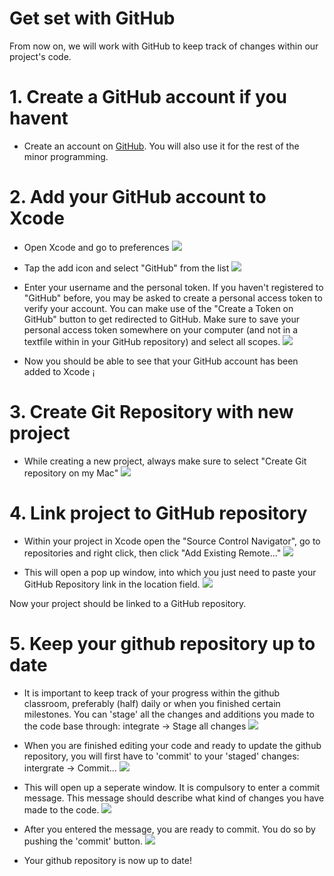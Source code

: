 # Get set with GitHub

From now on, we will work with GitHub to keep track of changes within our project's code.


# 1. Create a GitHub account if you havent
- Create an account on [GitHub](https://github.com). You will also use it for the rest of the minor programming.

# 2. Add your GitHub account to Xcode
- Open Xcode and go to preferences
![](1github.png)

- Tap the add icon and select "GitHub" from the list
![](2github.png)

- Enter your username and the personal token. If you haven't registered to "GitHub" before, you may be asked to create a personal access token to verify your account. You can make use of the "Create a Token on GitHub" button to get redirected to GitHub. Make sure to save your personal access token somewhere on your computer (and not in a textfile within in your GitHub repository) and select all scopes.
![](3github.png)

- Now you should be able to see that your GitHub account has been added to Xcode
¡[](4github.png)

# 3. Create Git Repository with new project
- While creating a new project, always make sure to select "Create Git repository on my Mac" 
![](5github.png)

# 4. Link project to GitHub repository

- Within your project in Xcode open the "Source Control Navigator", go to repositories and right click, then click "Add Existing Remote..." 
![](6github.png)

- This will open a pop up window, into which you just need to paste your GitHub Repository link in the location field.
![](7github.png)

Now your project should be linked to a GitHub repository. 

# 5. Keep your github repository up to date
- It is important to keep track of your progress within the github classroom, preferably (half) daily or when you finished certain milestones. You can 'stage' all the changes and additions you made to the code base through: integrate -> Stage all changes
![](8github.png)

- When you are finished editing your code and ready to update the github repository, you will first have to 'commit' to your 'staged' changes: intergrate -> Commit...
 ![](9github.png)

- This will open up a seperate window. It is compulsory to enter a commit message. This message should describe what kind of changes you have made to the code. 
 ![](10github.png)

- After you entered the message, you are ready to commit. You do so by pushing the 'commit' button.
 ![](11github.png)

- Your github repository is now up to date! 
